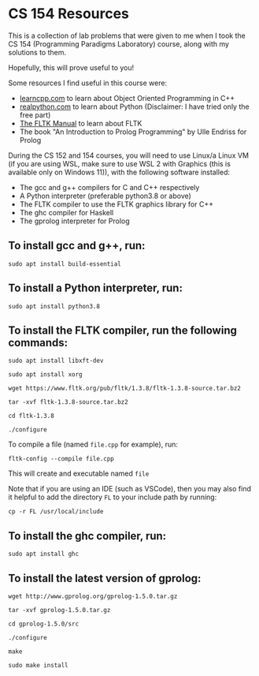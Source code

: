 # CS 154 Resources

This is a collection of lab problems that were given to me when I took the CS 154 (Programming Paradigms Laboratory) course, along with my solutions to them.

Hopefully, this will prove useful to you!

Some resources I find useful in this course were:
- [learncpp.com](https://www.learncpp.com/) to learn about Object Oriented Programming in C++
- [realpython.com](https://realpython.com/) to learn about Python (Disclaimer: I have tried only the free part)
- [The FLTK Manual](https://www.fltk.org/doc-1.3/index.html) to learn about FLTK
- The book "An Introduction to Prolog Programming" by Ulle Endriss for Prolog

During the CS 152 and 154 courses, you will need to use Linux/a Linux VM (if you are using WSL, make sure to use WSL 2 with Graphics (this is available only on Windows 11)), with the following software installed:
- The gcc and g++ compilers for C and C++ respectively
- A Python interpreter (preferable python3.8 or above)
- The FLTK compiler to use the FLTK graphics library for C++
- The ghc compiler for Haskell
- The gprolog interpreter for Prolog

## To install gcc and g++, run:
    sudo apt install build-essential
## To install a Python interpreter, run:
    sudo apt install python3.8
## To install the FLTK compiler, run the following commands:
    sudo apt install libxft-dev

    sudo apt install xorg

    wget https://www.fltk.org/pub/fltk/1.3.8/fltk-1.3.8-source.tar.bz2

    tar -xvf fltk-1.3.8-source.tar.bz2

    cd fltk-1.3.8

    ./configure


To compile a file (named ```file.cpp``` for example), run:

    fltk-config --compile file.cpp

This will create and executable named ```file```

Note that if you are using an IDE (such as VSCode), then you may also find it helpful to add the directory ```FL``` to your include path by running:

    cp -r FL /usr/local/include

## To install the ghc compiler, run:
    sudo apt install ghc
## To install the latest version of gprolog:
    wget http://www.gprolog.org/gprolog-1.5.0.tar.gz

    tar -xvf gprolog-1.5.0.tar.gz

    cd gprolog-1.5.0/src

    ./configure

    make

    sudo make install
